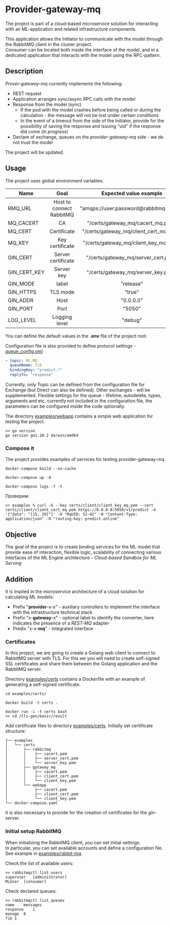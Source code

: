 # Provider-gateway-mq

The project is part of a cloud-based microservice solution for interacting with an ML-application and related
infrastructure components.  

This application allows the Initiator to communicate with the model through the RabbitMQ client in the cluster
project.    
*Consumer* can be located both inside the interface of the model, and in a dedicated application that interacts with the
model using the RPC-pattern.

## Description

*Prover-gateway-mq* currently implements the following:

* REST request
* Application arranges sync/async RPC calls with the model
* Response from the model (sync)
    * If the pod with the model crashes before being called or during the calculation - the message will not be lost
      under certain conditions
    * In the event of a timeout from the side of the Initiator, provide for the possibility of saving the response and
      issuing "uid" if the response did come (*in progress*)
* Declare of exchange, queues on the *provider-gateway-mq* side - we do not trust the model

The project will be updated.

## Usage

The project uses global environment variables.

| Name         |           Goal           |         Expected value example         |
|--------------|:------------------------:|:--------------------------------------:|
| RMQ_URL      | Host to connect RabbitMQ | "amqps://user:password@rabbitmq:5671/" |
| MQ_CACERT    |            CA            |   "/certs/gateway_mq/cacert_mq.pem"    |
| MQ_CERT      |       Certificate        | "/certs/gateway_mq/client_cert_mq.pem" |
| MQ_KEY       |     Key certificate      | "/certs/gateway_mq/client_key_mq.pem"  |
| GIN_CERT     |    Server certificate    |  "/certs/gateway_mq/server_cert.pem"   |
| GIN_CERT_KEY |        Server key        |   "/certs/gateway_mq/server_key.pem"   |
| GIN_MODE     |          label           |               "release"                |
| GIN_HTTPS    |         TLS mode         |                 "true"                 |
| GIN_ADDR     |           Host           |               "0.0.0.0"                |
| GIN_PORT     |           Port           |                 "5050"                 |
| LOG_LEVEL    |      Logging level       |                   "debug"                   |

You can define the default values in the **.env** file of the project root.

Configuration file is also provided to define protocol settings - [queue_config.yml](https://github.com/Laztrex/provider-gateway-mq/master/internal/configs/)

~~~yaml
- topic: ML.MQ
  queueName: fib
  bindingKey: "predict.*"
  replyTo: "response"
~~~

Currently, only Topic can be defined from the configuration file for Exchange (but Direct can also be defined). Other exchanges - will be supplemented.
Flexible settings for the queue - lifetime, autodelete, types, arguments and etc. currently not included in the configuration file, the parameters can be configured inside the code optionally.  

The directory [examples/webapp](https://github.com/Laztrex/provider-gateway-mq/master/examples/webapp/) contains a simple web application for testing the project.

~~~
>> go version
go version go1.18.2 darwin/amd64
~~~

### Compose it

The project provides examples of services for testing provider-gateway-mq.

~~~
docker-compose build --no-cache
~~~

~~~
docker-compose up -d
~~~

~~~
docker-compose logs -f -t
~~~

Проверим:

~~~
>> examples % curl -k --key certs/client/client_key_mq.pem --cert certs/client/client_cert_mq.pem https://0.0.0.0:5050/v1/predict -d '{"data": "[15, 29]"}' -H "RqUID: 52-42" -H "Content-Type: application/json" -H "routing-key: predict.online"
~~~

## Objective

The goal of the project is to create binding services for the ML model that provide ease of interaction, flexible logic,
scalability of connecting various interfaces of the ML Engine architecture - *Cloud-based Sandbox for ML Serving*

## Addition

It is implied in the microservice architecture of a cloud solution for calculating ML models:

* Prefix "**provider**-x-x" - auxiliary controllers to implement the interface with the infrastructure technical stack
* Prefix "x-**gateway**-x" - optional label to identify the converter, here indicates the presence of a *REST-MQ*
  adapter
* Predix "x-x-**mq**" - integrated interface

### Certificates

In this project, we are going to create a Golang web client to connect to RabbitMQ server with TLS. For this we
you will need to create self-signed SSL certificates and share them between the Golang application and the RabbitMQ server.

Directory [examples/certs](https://github.com/Laztrex/provider-gateway-mq/master/examples/certs/) contains a Dockerfile with an example of generating a self-signed certificate.

~~~
cd examples/certs/
~~~
~~~
docker build -t certs .
~~~
~~~
docker run -i -t certs bash
>> cd /tls-gen/basic/result
~~~

Add certificate files to directory [examples/certs](https://github.com/Laztrex/provider-gateway-mq/master/examples/certs/). Initially set certificate structure:

~~~
├── examples  
│   └── certs 
│       ├── rabbitmq
│       │    ├── cacert.pem  
│       │    ├── server_cert.pem  
│       │    └── server_key.pem  
│       ├── gateway_mq
│       │    ├── cacert.pem  
│       │    ├── client_cert.pem  
│       │    └── client_key.pem 
│       └── webapp
│            ├── cacert.pem  
│            ├── client_cert.pem  
│            └── client_key.pem   
└── docker-compose.yaml  
~~~

It is also necessary to provide for the creation of certificates for the *gin*-server.

### Initial setup RabbitMQ

When initializing the RabbitMQ client, you can set initial settings.  
In particular, you can set available accounts and define a configuration file. See example in [examples/rabbit-mq](https://github.com/Laztrex/provider-gateway-mq/master/examples/rabbit-mq/).  

Check the list of available users:

~~~
>> rabbitmqctl list_users
superuser	[administrator]
MLUser	[consumer]
~~~

Check declared queues:

~~~
>> rabbitmqctl list_queues
name	messages
response	1
manage	0
fib	1
~~~